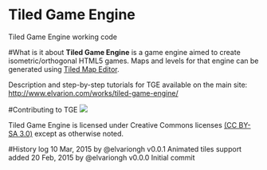 # Tiled Game Engine
Tiled Game Engine working code

#What is it about
<b>Tiled Game Engine</b> is a game engine aimed to create isometric/orthogonal HTML5 games. Maps and levels for that engine can be generated using <a href="http://http://www.mapeditor.org/" target="_blank">Tiled Map Editor</a>.

Description and step-by-step tutorials for TGE available on the main site: http://www.elvarion.com/works/tiled-game-engine/

#Contributing to TGE
<img src="http://i.creativecommons.org/l/by-sa/3.0/88x31.png"/>

Tiled Game Engine is licensed under Creative Commons licenses <a href="http://creativecommons.org/licenses/by-sa/3.0/legalcode">
(CC BY-SA 3.0)</a> except as otherwise noted.

#History log
10 Mar, 2015 by @elvariongh	v0.0.1	Animated tiles support added
20 Feb, 2015 by @elvariongh	v0.0.0	Initial commit